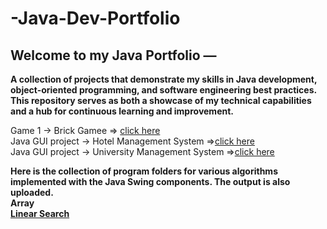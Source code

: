 # -Java-Dev-Portfolio
## Welcome to my Java Portfolio — 
**A collection of projects that demonstrate my skills in Java development, object-oriented programming, and software engineering best practices. This repository serves as both a showcase of my technical capabilities and a hub for continuous learning and improvement.**

 Game 1 ->   Brick Gamee =>  [click here](https://github.com/Code-Eagl/-Java-Dev-Portfolio/tree/c33875bc0c573915255b10ff7202171a1ddf28a8/BrickGame)<br>
Java GUI project -> Hotel Management System =>[click here](https://github.com/Code-Eagl/Hotel-Management-System-Java-.git)<br>
Java GUI project -> University Management System =>[click here](https://github.com/Code-Eagl/university-management-system.git)

**Here is the collection of program folders for various algorithms implemented with the Java Swing components. The output is also uploaded.**<br>
**Array**<br>
**[Linear Search](https://github.com/Code-Eagl/-Java-Dev-Portfolio/tree/8287fc188276ce5357ae1c6381d80d93af411bee/Algorithms/Array/Linear%20Search)**

